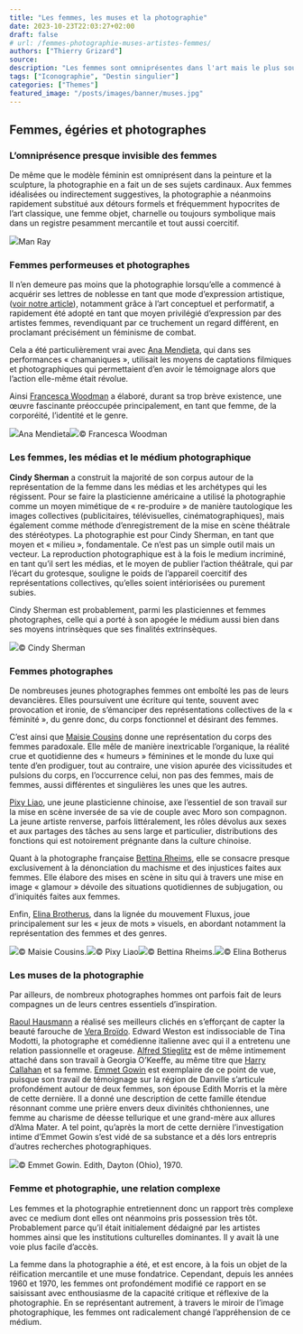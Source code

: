 ```yaml
---
title: "Les femmes, les muses et la photographie"
date: 2023-10-23T22:03:27+02:00
draft: false
# url: /femmes-photographie-muses-artistes-femmes/
authors: ["Thierry Grizard"]
source:
description: "Les femmes sont omniprésentes dans l'art mais le plus souvent à titre de modèles ou de muses, la photographie a joué un rôle libérateur sur ce point. "
tags: ["Iconographie", "Destin singulier"]
categories: ["Themes"]
featured_image: "/posts/images/banner/muses.jpg"
---
```

## Femmes, égéries et photographes

### L’omniprésence presque invisible des femmes

De même que le modèle féminin est omniprésent dans la peinture et la sculpture, la photographie en a fait un de ses sujets cardinaux. Aux femmes idéalisées ou indirectement suggestives, la photographie a néanmoins rapidement substitué aux détours formels et fréquemment hypocrites de l’art classique, une femme objet, charnelle ou toujours symbolique mais dans un registre pesamment mercantile et tout aussi coercitif.

![](/posts/images/muses/man-ray-noire-et-blanche-photography-auction-3.jpg)Man Ray

### Femmes performeuses et photographes

Il n’en demeure pas moins que la photographie lorsqu’elle a commencé à acquérir ses lettres de noblesse en tant que mode d’expression artistique, ([voir notre article](https://www.artefields.net/photographie-et-art-contemporain/)), notamment grâce à l’art conceptuel et performatif, a rapidement été adopté en tant que moyen privilégié d’expression par des artistes femmes, revendiquant par ce truchement un regard différent, en proclamant précisément un féminisme de combat.

Cela a été particulièrement vrai avec [Ana Mendieta](https://www.artefields.net/ana-mendieta-body-art/), qui dans ses performances « chamaniques », utilisait les moyens de captations filmiques et photographiques qui permettaient d’en avoir le témoignage alors que l’action elle-même était révolue.

Ainsi [Francesca Woodman](https://www.artefields.net/francesca-woodman/) a élaboré, durant sa trop brève existence, une œuvre fascinante préoccupée principalement, en tant que femme, de la corporéité, l’identité et le genre.

![](/posts/images/muses/ana-mendieta_body-art_transformations_gender-3.jpg)Ana Mendieta![](/posts/images/muses/francesca-woodman-4.jpg)© Francesca Woodman

### Les femmes, les médias et le médium photographique

**Cindy Sherman** a construit la majorité de son corpus autour de la représentation de la femme dans les médias et les archétypes qui les régissent. Pour se faire la plasticienne américaine a utilisé la photographie comme un moyen mimétique de « re-produire » de manière tautologique les images collectives (publicitaires, télévisuelles, cinématographiques), mais également comme méthode d’enregistrement de la mise en scène théâtrale des stéréotypes. La photographie est pour Cindy Sherman, en tant que moyen et « milieu », fondamentale. Ce n’est pas un simple outil mais un vecteur. La reproduction photographique est à la fois le medium incriminé, en tant qu’il sert les médias, et le moyen de publier l’action théâtrale, qui par l’écart du grotesque, souligne le poids de l’appareil coercitif des représentations collectives, qu’elles soient intériorisées ou purement subies.

Cindy Sherman est probablement, parmi les plasticiennes et femmes photographes, celle qui a porté à son apogée le médium aussi bien dans ses moyens intrinsèques que ses finalités extrinsèques.

![](/posts/images/muses/cindy-sherman_photography_picture-generation-50.jpg)© Cindy Sherman

### Femmes photographes

De nombreuses jeunes photographes femmes ont emboîté les pas de leurs devancières. Elles poursuivent une écriture qui tente, souvent avec provocation et ironie, de s’émanciper des représentations collectives de la « féminité », du genre donc, du corps fonctionnel et désirant des femmes.

C’est ainsi que [Maisie Cousins](https://www.artefields.net/maisie-cousins-feminisme-erotisme/) donne une représentation du corps des femmes paradoxale. Elle mêle de manière inextricable l’organique, la réalité crue et quotidienne des « humeurs » féminines et le monde du luxe qui tente d’en prodiguer, tout au contraire, une vision apurée des vicissitudes et pulsions du corps, en l’occurrence celui, non pas des femmes, mais de femmes, aussi différentes et singulières les unes que les autres.

[Pixy Liao](https://www.artefields.net/pixy-liao-photography-experimental-relationship/), une jeune plasticienne chinoise, axe l’essentiel de son travail sur la mise en scène inversée de sa vie de couple avec Moro son compagnon. La jeune artiste renverse, parfois littéralement, les rôles dévolus aux sexes et aux partages des tâches au sens large et particulier, distributions des fonctions qui est notoirement prégnante dans la culture chinoise.

Quant à la photographe française [Bettina Rheims](https://www.artefields.net/bettina-rheims-naked-war/), elle se consacre presque exclusivement à la dénonciation du machisme et des injustices faites aux femmes. Elle élabore des mises en scène in situ qui à travers une mise en image « glamour » dévoile des situations quotidiennes de subjugation, ou d’iniquités faites aux femmes.

Enfin, [Elina Brotherus](https://www.artefields.net/elina-brotherus-photography/), dans la lignée du mouvement Fluxus, joue principalement sur les « jeux de mots » visuels, en abordant notamment la représentation des femmes et des genres.

![](/posts/images/muses/maisie-cousinsphotographyfeminismerotism.002-1030x579.jpg)© Maisie Cousins.![](/posts/images/muses/pixy-liao_photography_women.002.jpg)© Pixy Liao![](/posts/images/muses/bettina-rheims-photography-sex-erotism-xippas.017-6.jpg)© Bettina Rheims.![](/posts/images/muses/elina-broterus-photography-artists-at-work-8.jpg)© Elina Botherus

### Les muses de la photographie

Par ailleurs, de nombreux photographes hommes ont parfois fait de leurs compagnes un de leurs centres essentiels d’inspiration.

[Raoul Hausmann](https://www.artefields.net/raoul-hausmann-dadasophe-et-photographe/) a réalisé ses meilleurs clichés en s’efforçant de capter la beauté farouche de [Vera Broïdo](https://www.artefields.net/egeria-marthe-bonnard-dina-vierny-vera-broido/). Edward Weston est indissociable de Tina Modotti, la photographe et comédienne italienne avec qui il a entretenu une relation passionnelle et orageuse. [Alfred Stieglitz](https://fr.wikipedia.org/wiki/Alfred_Stieglitz?ref=artefields.net) est de même intimement attaché dans son travail à Georgia O’Keeffe, au même titre que [Harry Callahan](https://fr.wikipedia.org/wiki/Harry_Callahan_(photographe)?ref=artefields.net) et sa femme.
[Emmet Gowin](https://www.artefields.net/emmet-gowin-photography/) est exemplaire de ce point de vue, puisque son travail de témoignage sur la région de Danville s’articule profondément autour de deux femmes, son épouse Edith Morris et la mère de cette dernière. Il a donné une description de cette famille étendue résonnant comme une prière envers deux divinités chthoniennes, une femme au charisme de déesse tellurique et une grand-mère aux allures d’Alma Mater. A tel point, qu’après la mort de cette dernière l’investigation intime d’Emmet Gowin s’est vidé de sa substance et a dés lors entrepris d’autres recherches photographiques.

![](/posts/images/muses/emmet-gowinphotographyedith.034.jpg)© Emmet Gowin. Edith, Dayton (Ohio), 1970.

### Femme et photographie, une relation complexe

Les femmes et la photographie entretiennent donc un rapport très complexe avec ce medium dont elles ont néanmoins pris possession très tôt. Probablement parce qu’il était initialement dédaigné par les artistes hommes ainsi que les institutions culturelles dominantes. Il y avait là une voie plus facile d’accès.

La femme dans la photographie a été, et est encore, à la fois un objet de la réification mercantile et une muse fondatrice. Cependant, depuis les années 1960 et 1970, les femmes ont profondément modifié ce rapport en se saisissant avec enthousiasme de la capacité critique et réflexive de la photographie. En se représentant autrement, à travers le miroir de l’image photographique, les femmes ont radicalement changé l’appréhension de ce médium.